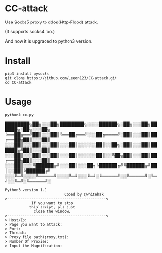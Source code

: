 # CC-attack
Use Socks5 proxy to ddos(Http-Flood) attack.

(It supports socks4 too.)

And now it is upgraded to python3 version.

# Install

    pip3 install pysocks
    git clone https://github.com/Leeon123/CC-attack.git
    cd CC-attack

# Usage

    python3 cc.py

████████╗██╗░░░██╗████████╗░░░░██████╗░██╗░░░██╗██████╗░██╗░░░██╗
╚══██╔══╝██║░░░██║╚══██╔══╝░░░██╔════╝░██║░░░██║██╔══██╗██║░░░██║
░░░██║░░░██║░░░██║░░░██║░░░░░░██║░░██╗░██║░░░██║██████╔╝██║░░░██║
░░░██║░░░██║░░░██║░░░██║░░░░░░██║░░╚██╗██║░░░██║██╔══██╗██║░░░██║
░░░██║░░░╚██████╔╝░░░██║░░░██╗╚██████╔╝╚██████╔╝██║░░██║╚██████╔╝
░░░╚═╝░░░░╚═════╝░░░░╚═╝░░░╚═╝░╚═════╝░░╚═════╝░╚═╝░░╚═╝░╚═════╝░
    
	Python3 version 1.1
                               Cobed by @whitehak
    >---------------------------------------------<
                If you want to stop
               this script, pls just
                 close the window.
    >---------------------------------------------<
    > Host/Ip:
    > Page you want to attack:
    > Port:
    > Threads:
    > Proxy file path(proxy.txt):
    > Number Of Proxies:
    > Input the Magnification:

